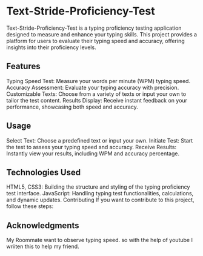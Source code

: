 # Text-Stride-Proficiency-Test
Text-Stride-Proficiency-Test is a typing proficiency testing application designed to measure and enhance your typing skills. This project provides a platform for users to evaluate their typing speed and accuracy, offering insights into their proficiency levels.

## Features
Typing Speed Test: Measure your words per minute (WPM) typing speed.
Accuracy Assessment: Evaluate your typing accuracy with precision.
Customizable Texts: Choose from a variety of texts or input your own to tailor the test content.
Results Display: Receive instant feedback on your performance, showcasing both speed and accuracy.

## Usage
Select Text: Choose a predefined text or input your own.
Initiate Test: Start the test to assess your typing speed and accuracy.
Receive Results: Instantly view your results, including WPM and accuracy percentage.


## Technologies Used
HTML5, CSS3: Building the structure and styling of the typing proficiency test interface.
JavaScript: Handling typing test functionalities, calculations, and dynamic updates.
Contributing
If you want to contribute to this project, follow these steps:

## Acknowledgments
My Roommate want to observe typing speed. so with the help of youtube I wriiten this to help my friend.
